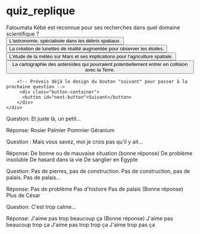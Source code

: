 # quiz_replique

<!DOCTYPE html>
<html lang="fr">
<head>
<meta charset="UTF-8">
<meta name="viewport" content="width=device-width, initial-scale=1.0">
<title>Quiz Game</title>
<link rel="stylesheet" href="style.css">
<script defer src="./questions.js"></script>
<script defer src="./game.js"></script>
</head>
<body>
	<div id="quiz-container">
	<!-- Section pour la question -->
		<div class="question">
		Fatoumata Kébé est reconnue pour ses recherches dans quel domaine scientifique ?
		</div>
		<!-- Section pour les options -->
		<div class="options">
		  <button>L'astronomie, spécialisée dans les débris spatiaux.</button>
		  <button>La création de lunettes de réalité augmentée pour observer les étoiles.</button>
		  <button>L'étude de la météo sur Mars et ses implications pour l'agriculture spatiale.</button>
		  <button>La cartographie des astéroïdes qui pourraient potentiellement entrer en collision avec la Terre.</button>
		</div>
		
		<!-- Prévois déjà le design du bouton "suivant" pour passer à la prochaine question -->
		 <div class="button-container">
		  <button id="next-button">Suivant</button>
		</div>
	</div>
</body>
</html>



Question: 
Et juste là, un petit...

Réponse:
Rosier
Palmier
Pommier
Géranium

Question :
Mais vous savez, moi je crois pas qu'il y ait...

Réponse:
De bonne ou de mauvaise situation (bonne réponse)
De problème insoluble
De hasard dans la vie
De sanglier en Egypte

Question:
Pas de pierres, pas de construction. Pas de construction, pas de palais. Pas de palais...

Réponse:
Pas de problème
Pas d'histoire
Pas de palais (Bonne réponse)
Plus de César

Question:
C'est trop calme...

Réponse: 
J'aime pas trop beaucoup ça (Bonne réponse)
J'aime pas beaucoup trop ça
J'aime pas trop trop ça
J'aime trop pas ça